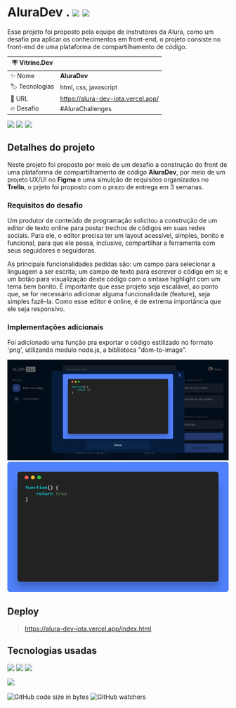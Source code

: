# AluraDev . ![](http://img.shields.io/static/v1?label=STATUS&message=melhoramento-em-andamento&color=GREEN&style=for-the-badge) ![](http://img.shields.io/static/v1?label=responsive&message=no&color=orange&style=for-the-badge)

Esse projeto foi proposto pela equipe de instrutores da Alura, como um desafio pra aplicar os conhecimentos em front-end, o projeto consiste no front-end de uma plataforma de compartilhamento de código.

| :placard: Vitrine.Dev |     |
| -------------  | --- |
| :sparkles: Nome        | **AluraDev**
| :label: Tecnologias | html, css, javascript
| :rocket: URL         | https://alura-dev-iota.vercel.app/
| :fire: Desafio     | #AluraChallenges

<!-- Inserir imagem com a #vitrinedev ao final do link -->
![](https://raw.githubusercontent.com/Lauro-Santos/Vitrine-Dev---AluraDev/master/assets/img/Captura%20de%20tela%201.jpg#vitrinedev) ![](https://raw.githubusercontent.com/Lauro-Santos/Vitrine-Dev---AluraDev/master/assets/img/Captura%20de%20tela%202.jpg#vitrinedev) ![](https://raw.githubusercontent.com/Lauro-Santos/Vitrine-Dev---AluraDev/master/assets/img/Captura%20de%20tela%203.jpg#vitrinedev)

## Detalhes do projeto

Neste projeto foi proposto por meio de um desafio a construção do front de uma plataforma de compartilhamento de código **AluraDev**, por meio de um projeto UX/UI no **Figma** e uma simulção de requisitos organizados no **Trello**, o prjeto foi proposto com o prazo de entrega em 3 semanas.

### Requisitos do desafio

Um produtor de conteúdo de programação solicitou a construção de um editor de texto online para postar trechos de códigos em suas redes sociais. Para ele, o editor precisa ter um layout acessível, simples, bonito e funcional, para que ele possa, inclusive, compartilhar a ferramenta com seus seguidores e seguidoras.

As principais funcionalidades pedidas são: um campo para selecionar a linguagem a ser escrita; um campo de texto para escrever o código em si; e um botão para visualização deste código com o sintaxe highlight com um tema bem bonito. É importante que esse projeto seja escalável, ao ponto que, se for necessário adicionar alguma funcionalidade (feature), seja simples fazê-la. Como esse editor é online, é de extrema importância que ele seja responsivo.

### Implementações adicionais
Foi adicionado uma função pra exportar o código estilizado no formato 'png', utilizando modulo node.js, a biblioteca "dom-to-image".

![](https://raw.githubusercontent.com/Lauro-Santos/AluraDev/master/assets/img/Captura%20de%20tela%202023-03-20%20123553.jpg#vitrinedev)
![](https://raw.githubusercontent.com/Lauro-Santos/AluraDev/master/assets/img/code.png#vitrinedev)

## Deploy

> https://alura-dev-iota.vercel.app/index.html

## Tecnologias usadas

![](https://img.shields.io/badge/HTML-e06b12?style=for-the-badge&logo=html5&logoColor=white) ![](https://img.shields.io/badge/CSS-1283e0?&style=for-the-badge&logo=css3&logoColor=white) ![](https://img.shields.io/badge/JavaScript-F7DF1E?style=for-the-badge&logo=javascript&logoColor=414141)

![](https://user-images.githubusercontent.com/79534537/123152597-242cb200-d43b-11eb-9909-057f727b776b.png)

![GitHub code size in bytes](https://img.shields.io/github/languages/code-size/lauro-santos/AluraDev?color=blue&style=for-the-badge) ![GitHub watchers](https://img.shields.io/github/watchers/Lauro-Santos/Vitrine-Dev---AluraDev?color=%23f36600&style=for-the-badge)
